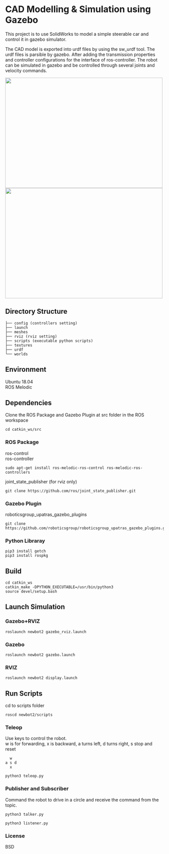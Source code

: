 # CAD Modelling & Simulation using Gazebo 
This project is to use SolidWorks to model a simple steerable car and control it in gazebo simulator. 

The CAD model is exported into urdf files by using the sw_urdf tool. The urdf files is parsible by gazebo. After adding the transmission properties and controller configurations for the interface of ros-controller. The robot can be simulated in gazebo and be controlled through several joints and velocity commands.  

<img src="https://user-images.githubusercontent.com/28807825/138623072-489baee1-1031-4a70-8476-721563c88c61.png" width="500" height="350" />  
<img src="https://user-images.githubusercontent.com/28807825/138623135-522eeb27-d8a6-4c4d-8f6f-006cc12867a8.png" width="500" height="350" />  

## Directory Structure
```
├── config (controllers setting)
├── launch 
├── meshes 
├── rviz (rviz setting)
├── scripts (executable python scripts)
├── textures
├── urdf 
└── worlds
```
## Environment
Ubuntu 18.04  
ROS Melodic

## Dependencies
Clone the ROS Package and Gazebo Plugin at src folder in the ROS workspace
```
cd catkin_ws/src
```
### ROS Package
ros-control  
ros-controller
```
sudo apt-get install ros-melodic-ros-control ros-melodic-ros-controllers
```
joint_state_publisher (for rviz only)
```
git clone https://github.com/ros/joint_state_publisher.git
```
### Gazebo Plugin
roboticsgroup_upatras_gazebo_plugins
```
git clone https://github.com/roboticsgroup/roboticsgroup_upatras_gazebo_plugins.git
```
### Python Libraray
```
pip3 install getch
pip3 install rospkg
```
## Build
```
cd catkin_ws
catkin_make -DPYTHON_EXECUTABLE=/usr/bin/python3
source devel/setup.bash
```
## Launch Simulation
### Gazebo+RVIZ
```
roslaunch newbot2 gazebo_rviz.launch
```
### Gazebo
```
roslaunch newbot2 gazebo.launch
```
### RVIZ
```
roslaunch newbot2 display.launch
```
## Run Scripts
cd to scripts folder
```
roscd newbot2/scripts
```
### Teleop
Use keys to control the robot.  
w is for forwarding, x is backward, a turns left, d turns right, s stop and reset  
```
  w  
a s d  
  x
```
```
python3 teleop.py
```
### Publisher and Subscriber
Command the robot to drive in a circle and receive the command from the topic. 
```
python3 talker.py
```
```
python3 listener.py
```

### License
BSD
